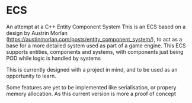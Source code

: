 # ECS
 An attempt at a C++ Entity Component System
This is an ECS based on a design by Austrin Morlan (https://austinmorlan.com/posts/entity_component_system/), to act as a base for a more detailed system used
as part of a game engine.
This ECS supports entities, components and systems, with components just being POD while logic is handled by systems

This is currently designed with a project in mind, and to be used as an opportunity to learn.

Some features are yet to be implemented like serialisation, or propery memory allocation. As this current version is more a proof of concept

